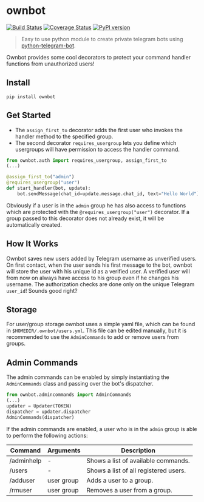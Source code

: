 # ownbot

[![Build Status](https://travis-ci.org/michaelimfeld/ownbot.svg?branch=master)](https://travis-ci.org/michaelimfeld/ownbot)
[![Coverage Status](https://coveralls.io/repos/github/michaelimfeld/ownbot/badge.svg?branch=master)](https://coveralls.io/github/michaelimfeld/ownbot?branch=master)
[![PyPI version](https://badge.fury.io/py/ownbot.svg)](https://badge.fury.io/py/ownbot)

> Easy to use python module to create private telegram bots using [python-telegram-bot](https://github.com/python-telegram-bot/python-telegram-bot).

Ownbot provides some cool decorators to protect your command handler functions from unauthorized users!


## Install
```shell
pip install ownbot
```

## Get Started

  - The `assign_first_to` decorator adds the first user who invokes the handler method to the specified group.
  - The second decorator `requires_usergroup` lets you define which usergroups will have permission to access the handler command.

```python
from ownbot.auth import requires_usergroup, assign_first_to
(...)

@assign_first_to("admin")
@requires_usergroup("user")
def start_handler(bot, update):
    bot.sendMessage(chat_id=update.message.chat_id, text="Hello World")
```

Obviously if a user is in the `admin` group he has also access to functions which are protected with the `@requires_usergroup("user")` decorator. If a group passed to this decorator does not already exist, it will be automatically created.

## How It Works
Ownbot saves new users added by Telegram username as unverified users. On first contact, when the user sends his first message to the bot, ownbot will store the user with his unique id as a verified user. A verified user will from now on always have access to his group even if he changes his username. The authorization checks are done only on the unique Telegram `user_id`! Sounds good right?

## Storage
For user/group storage ownbot uses a simple yaml file, which can be found in `$HOMEDIR/.ownbot/users.yml`. This file can be edited manually, but it is recommended to use the `AdminCommands` to add or remove users from groups.

## Admin Commands

The admin commands can be enabled by simply instantiating the `AdminCommands`
class and passing over the bot's dispatcher.

```python
from ownbot.admincommands import AdminCommands
(...)
updater = Updater(TOKEN)
dispatcher = updater.dispatcher
AdminCommands(dispatcher)
```

If the admin commands are enabled, a user who is in the `admin` group is able to perform the following actions:

| Command    | Arguments  | Description                           |
|------------|------------|---------------------------------------|
| /adminhelp | -          | Shows a list of available commands.   |
| /users     | -          | Shows a list of all registered users. |
| /adduser   | user group | Adds a user to a group.               |
| /rmuser    | user group | Removes a user from a group.          |
